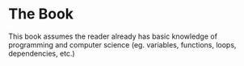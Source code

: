 # The Book

This book assumes the reader already has basic knowledge of programming and
computer science (eg. variables, functions, loops, dependencies, etc.)